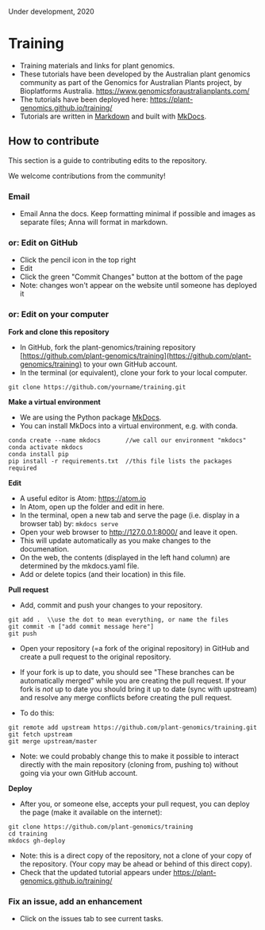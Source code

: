 Under development, 2020

# Training

* Training materials and links for plant genomics.
* These tutorials have been developed by the Australian plant genomics community as part of the Genomics for Australian Plants project, by Bioplatforms Australia. https://www.genomicsforaustralianplants.com/
* The tutorials have been deployed here:  https://plant-genomics.github.io/training/
* Tutorials are written in [Markdown](http://en.wikipedia.org/wiki/Markdown) and built with [MkDocs](http://www.mkdocs.org/).

## How to contribute

This section is a guide to contributing edits to the repository.

We welcome contributions from the community!


### Email

* Email Anna the docs. Keep formatting minimal if possible and images as separate files; Anna will format in markdown.

### or: Edit on GitHub

* Click the pencil icon in the top right
* Edit
* Click the green "Commit Changes" button at the bottom of the page
* Note: changes won't appear on the website until someone has deployed it

### or: Edit on your computer

**Fork and clone this repository**

* In GitHub, fork the plant-genomics/training repository [https://github.com/plant-genomics/training](https://github.com/plant-genomics/training) to your own GitHub account.
* In the terminal (or equivalent), clone your fork to your local computer.
```
git clone https://github.com/yourname/training.git
```

**Make a virtual environment**

* We are using the Python package [MkDocs](http://www.mkdocs.org/).
* You can install MkDocs into a virtual environment, e.g. with conda.
```
conda create --name mkdocs       //we call our environment "mkdocs"
conda activate mkdocs
conda install pip               
pip install -r requirements.txt  //this file lists the packages required
```

**Edit**

* A useful editor is Atom: https://atom.io
* In Atom, open up the folder and edit in here.
* In the terminal, open a new tab and serve the page (i.e. display in a browser tab) by: `mkdocs serve`
* Open your web browser to http://127.0.0.1:8000/ and leave it open.
* This will update automatically as you make changes to the documenation.
* On the web, the contents (displayed in the left hand column) are determined by the <fn>mkdocs.yaml</fn> file.
* Add or delete topics (and their location) in this file.

**Pull request**

* Add, commit and push your changes to your repository.

```
git add .  \\use the dot to mean everything, or name the files
git commit -m ["add commit message here"]
git push
```

* Open your repository (=a fork of the original repository) in GitHub and create a pull request to the original repository.

* If your fork is up to date, you should see "These branches can be automatically merged" while you are creating the pull request. If your fork is *not* up to date you should bring it up to date (sync with upstream) and resolve any merge conflicts before creating the pull request.

* To do this:

```
git remote add upstream https://github.com/plant-genomics/training.git
git fetch upstream
git merge upstream/master
```

* Note: we could probably change this to make it possible to interact directly with the main repository (cloning from, pushing to) without going via your own GitHub account.

**Deploy**

* After you, or someone else, accepts your pull request, you can deploy the page (make it available on the internet):

```
git clone https://github.com/plant-genomics/training
cd training
mkdocs gh-deploy
```
* Note: this is a direct copy of the repository, not a clone of your copy of the repository. (Your copy may be ahead or behind of this direct copy).
* Check that the updated tutorial appears under  https://plant-genomics.github.io/training/

### Fix an issue, add an enhancement

* Click on the issues tab to see current tasks.

